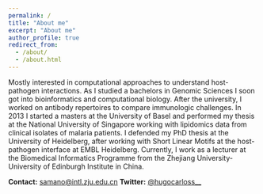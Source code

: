 ```yaml
---
permalink: /
title: "About me"
excerpt: "About me"
author_profile: true
redirect_from: 
  - /about/
  - /about.html
---
```


Mostly interested in computational approaches to understand host-pathogen interactions. As I studied a bachelors in Genomic Sciences I soon got into bioinformatics and computational biology. After the university, I worked on antibody repertoires to compare immunologic challenges. In 2013 I started a masters at the University of Basel and performed my thesis at the National University of Singapore working with lipidomics data from clinical isolates of malaria patients. I defended my PhD thesis at the University of Heidelberg, after working with Short Linear Motifs at the host-pathogen interface at EMBL Heidelberg. Currently, I work as a lecturer at the Biomedical Informatics Programme from the Zhejiang University-University of Edinburgh Institute in China.




**Contact:** [samano@intl.zju.edu.cn](mailto:samano@intl.zju.edu.cn)
**Twitter:** [@hugocarloss__](https://twitter.com/hugocarlos__)
